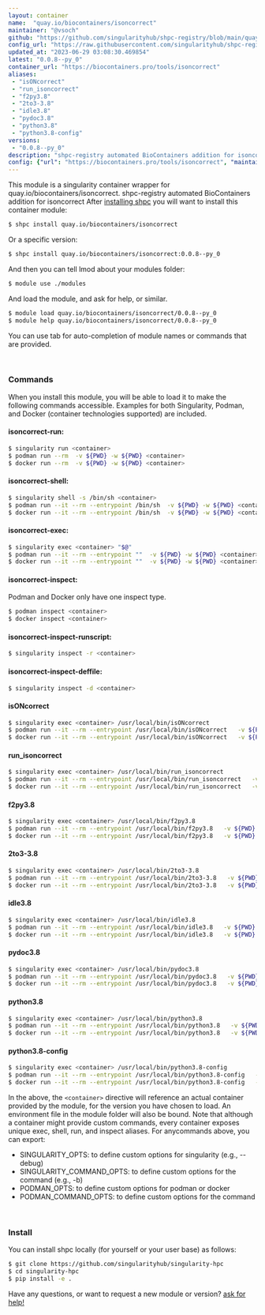 ```yaml
---
layout: container
name:  "quay.io/biocontainers/isoncorrect"
maintainer: "@vsoch"
github: "https://github.com/singularityhub/shpc-registry/blob/main/quay.io/biocontainers/isoncorrect/container.yaml"
config_url: "https://raw.githubusercontent.com/singularityhub/shpc-registry/main/quay.io/biocontainers/isoncorrect/container.yaml"
updated_at: "2023-06-29 03:08:30.469854"
latest: "0.0.8--py_0"
container_url: "https://biocontainers.pro/tools/isoncorrect"
aliases:
 - "isONcorrect"
 - "run_isoncorrect"
 - "f2py3.8"
 - "2to3-3.8"
 - "idle3.8"
 - "pydoc3.8"
 - "python3.8"
 - "python3.8-config"
versions:
 - "0.0.8--py_0"
description: "shpc-registry automated BioContainers addition for isoncorrect"
config: {"url": "https://biocontainers.pro/tools/isoncorrect", "maintainer": "@vsoch", "description": "shpc-registry automated BioContainers addition for isoncorrect", "latest": {"0.0.8--py_0": "sha256:aa4900a8abe1b3bdbcfb3c7f77a85f83f12c4a59d87852369e1c462a255e65ae"}, "tags": {"0.0.8--py_0": "sha256:aa4900a8abe1b3bdbcfb3c7f77a85f83f12c4a59d87852369e1c462a255e65ae"}, "docker": "quay.io/biocontainers/isoncorrect", "aliases": {"isONcorrect": "/usr/local/bin/isONcorrect", "run_isoncorrect": "/usr/local/bin/run_isoncorrect", "f2py3.8": "/usr/local/bin/f2py3.8", "2to3-3.8": "/usr/local/bin/2to3-3.8", "idle3.8": "/usr/local/bin/idle3.8", "pydoc3.8": "/usr/local/bin/pydoc3.8", "python3.8": "/usr/local/bin/python3.8", "python3.8-config": "/usr/local/bin/python3.8-config"}}
---
```


This module is a singularity container wrapper for quay.io/biocontainers/isoncorrect.
shpc-registry automated BioContainers addition for isoncorrect
After [installing shpc](#install) you will want to install this container module:


```bash
$ shpc install quay.io/biocontainers/isoncorrect
```

Or a specific version:

```bash
$ shpc install quay.io/biocontainers/isoncorrect:0.0.8--py_0
```

And then you can tell lmod about your modules folder:

```bash
$ module use ./modules
```

And load the module, and ask for help, or similar.

```bash
$ module load quay.io/biocontainers/isoncorrect/0.0.8--py_0
$ module help quay.io/biocontainers/isoncorrect/0.0.8--py_0
```

You can use tab for auto-completion of module names or commands that are provided.

<br>

### Commands

When you install this module, you will be able to load it to make the following commands accessible.
Examples for both Singularity, Podman, and Docker (container technologies supported) are included.

#### isoncorrect-run:

```bash
$ singularity run <container>
$ podman run --rm  -v ${PWD} -w ${PWD} <container>
$ docker run --rm  -v ${PWD} -w ${PWD} <container>
```

#### isoncorrect-shell:

```bash
$ singularity shell -s /bin/sh <container>
$ podman run --it --rm --entrypoint /bin/sh  -v ${PWD} -w ${PWD} <container>
$ docker run --it --rm --entrypoint /bin/sh  -v ${PWD} -w ${PWD} <container>
```

#### isoncorrect-exec:

```bash
$ singularity exec <container> "$@"
$ podman run --it --rm --entrypoint ""  -v ${PWD} -w ${PWD} <container> "$@"
$ docker run --it --rm --entrypoint ""  -v ${PWD} -w ${PWD} <container> "$@"
```

#### isoncorrect-inspect:

Podman and Docker only have one inspect type.

```bash
$ podman inspect <container>
$ docker inspect <container>
```

#### isoncorrect-inspect-runscript:

```bash
$ singularity inspect -r <container>
```

#### isoncorrect-inspect-deffile:

```bash
$ singularity inspect -d <container>
```


#### isONcorrect

```bash
$ singularity exec <container> /usr/local/bin/isONcorrect
$ podman run --it --rm --entrypoint /usr/local/bin/isONcorrect   -v ${PWD} -w ${PWD} <container> -c " $@"
$ docker run --it --rm --entrypoint /usr/local/bin/isONcorrect   -v ${PWD} -w ${PWD} <container> -c " $@"
```


#### run_isoncorrect

```bash
$ singularity exec <container> /usr/local/bin/run_isoncorrect
$ podman run --it --rm --entrypoint /usr/local/bin/run_isoncorrect   -v ${PWD} -w ${PWD} <container> -c " $@"
$ docker run --it --rm --entrypoint /usr/local/bin/run_isoncorrect   -v ${PWD} -w ${PWD} <container> -c " $@"
```


#### f2py3.8

```bash
$ singularity exec <container> /usr/local/bin/f2py3.8
$ podman run --it --rm --entrypoint /usr/local/bin/f2py3.8   -v ${PWD} -w ${PWD} <container> -c " $@"
$ docker run --it --rm --entrypoint /usr/local/bin/f2py3.8   -v ${PWD} -w ${PWD} <container> -c " $@"
```


#### 2to3-3.8

```bash
$ singularity exec <container> /usr/local/bin/2to3-3.8
$ podman run --it --rm --entrypoint /usr/local/bin/2to3-3.8   -v ${PWD} -w ${PWD} <container> -c " $@"
$ docker run --it --rm --entrypoint /usr/local/bin/2to3-3.8   -v ${PWD} -w ${PWD} <container> -c " $@"
```


#### idle3.8

```bash
$ singularity exec <container> /usr/local/bin/idle3.8
$ podman run --it --rm --entrypoint /usr/local/bin/idle3.8   -v ${PWD} -w ${PWD} <container> -c " $@"
$ docker run --it --rm --entrypoint /usr/local/bin/idle3.8   -v ${PWD} -w ${PWD} <container> -c " $@"
```


#### pydoc3.8

```bash
$ singularity exec <container> /usr/local/bin/pydoc3.8
$ podman run --it --rm --entrypoint /usr/local/bin/pydoc3.8   -v ${PWD} -w ${PWD} <container> -c " $@"
$ docker run --it --rm --entrypoint /usr/local/bin/pydoc3.8   -v ${PWD} -w ${PWD} <container> -c " $@"
```


#### python3.8

```bash
$ singularity exec <container> /usr/local/bin/python3.8
$ podman run --it --rm --entrypoint /usr/local/bin/python3.8   -v ${PWD} -w ${PWD} <container> -c " $@"
$ docker run --it --rm --entrypoint /usr/local/bin/python3.8   -v ${PWD} -w ${PWD} <container> -c " $@"
```


#### python3.8-config

```bash
$ singularity exec <container> /usr/local/bin/python3.8-config
$ podman run --it --rm --entrypoint /usr/local/bin/python3.8-config   -v ${PWD} -w ${PWD} <container> -c " $@"
$ docker run --it --rm --entrypoint /usr/local/bin/python3.8-config   -v ${PWD} -w ${PWD} <container> -c " $@"
```



In the above, the `<container>` directive will reference an actual container provided
by the module, for the version you have chosen to load. An environment file in the
module folder will also be bound. Note that although a container
might provide custom commands, every container exposes unique exec, shell, run, and
inspect aliases. For anycommands above, you can export:

 - SINGULARITY_OPTS: to define custom options for singularity (e.g., --debug)
 - SINGULARITY_COMMAND_OPTS: to define custom options for the command (e.g., -b)
 - PODMAN_OPTS: to define custom options for podman or docker
 - PODMAN_COMMAND_OPTS: to define custom options for the command

<br>

### Install

You can install shpc locally (for yourself or your user base) as follows:

```bash
$ git clone https://github.com/singularityhub/singularity-hpc
$ cd singularity-hpc
$ pip install -e .
```

Have any questions, or want to request a new module or version? [ask for help!](https://github.com/singularityhub/singularity-hpc/issues)